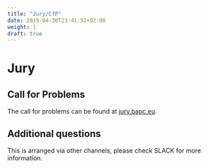 ```yaml
---
title: "Jury/CfP"
date: 2019-04-30T23:41:52+02:00
weight: 1
draft: true
---
```


# Jury

## Call for Problems

The call for problems can be found at [jury.bapc.eu](jury.bapc.eu).

## Additional questions

This is arranged via other channels, please check SLACK for more information.